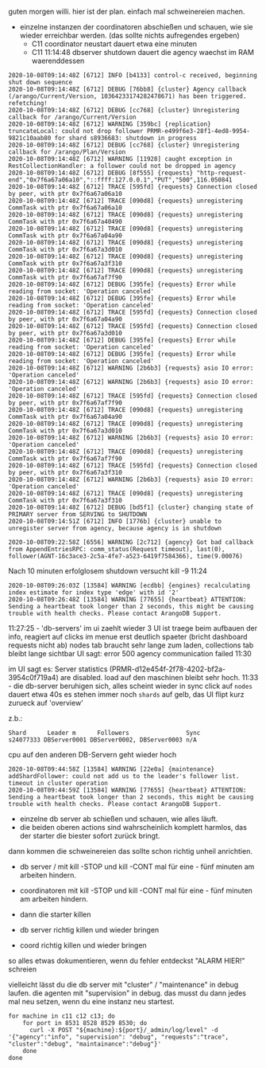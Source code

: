  guten morgen willi.
hier ist der plan. einfach mal schweinereien machen.
- einzelne instanzen der coordinatoren abschießen und schauen, wie sie wieder erreichbar werden. (das sollte nichts aufregendes ergeben)
  - C11 coordinator neustart dauert etwa eine minuten
  -  C11 11:14:48 dbserver shutdown dauert die agency waechst im RAM waerenddessen 

```
2020-10-08T09:14:48Z [6712] INFO [b4133] control-c received, beginning shut down sequence
2020-10-08T09:14:48Z [6712] DEBUG [76bb8] {cluster} Agency callback (/arango/Current/Version, 10364233174282478671) has been triggered. refetching!
2020-10-08T09:14:48Z [6712] DEBUG [cc768] {cluster} Unregistering callback for /arango/Current/Version
2020-10-08T09:14:48Z [6712] WARNING [359bc] {replication} truncateLocal: could not drop follower PRMR-e499f6e3-28f1-4ed8-9954-9821c10aab80 for shard s8936683: shutdown in progress
2020-10-08T09:14:48Z [6712] DEBUG [cc768] {cluster} Unregistering callback for /arango/Plan/Version
2020-10-08T09:14:48Z [6712] WARNING [11928] caught exception in RestCollectionHandler: a follower could not be dropped in agency
2020-10-08T09:14:48Z [6712] DEBUG [8f555] {requests} "http-request-end","0x7f6a67a06a10","::ffff:127.0.0.1","PUT","500",116.050841
2020-10-08T09:14:48Z [6712] TRACE [595fd] {requests} Connection closed by peer, with ptr 0x7f6a67a06a10
2020-10-08T09:14:48Z [6712] TRACE [090d8] {requests} unregistering CommTask with ptr 0x7f6a67a06a10
2020-10-08T09:14:48Z [6712] TRACE [090d8] {requests} unregistering CommTask with ptr 0x7f6a67a40490
2020-10-08T09:14:48Z [6712] TRACE [090d8] {requests} unregistering CommTask with ptr 0x7f6a67a04a90
2020-10-08T09:14:48Z [6712] TRACE [090d8] {requests} unregistering CommTask with ptr 0x7f6a67a3d010
2020-10-08T09:14:48Z [6712] TRACE [090d8] {requests} unregistering CommTask with ptr 0x7f6a67a3f310
2020-10-08T09:14:48Z [6712] TRACE [090d8] {requests} unregistering CommTask with ptr 0x7f6a67af7f90
2020-10-08T09:14:48Z [6712] DEBUG [395fe] {requests} Error while reading from socket: 'Operation canceled'
2020-10-08T09:14:48Z [6712] DEBUG [395fe] {requests} Error while reading from socket: 'Operation canceled'
2020-10-08T09:14:48Z [6712] TRACE [595fd] {requests} Connection closed by peer, with ptr 0x7f6a67a04a90
2020-10-08T09:14:48Z [6712] TRACE [595fd] {requests} Connection closed by peer, with ptr 0x7f6a67a3d010
2020-10-08T09:14:48Z [6712] DEBUG [395fe] {requests} Error while reading from socket: 'Operation canceled'
2020-10-08T09:14:48Z [6712] DEBUG [395fe] {requests} Error while reading from socket: 'Operation canceled'
2020-10-08T09:14:48Z [6712] WARNING [2b6b3] {requests} asio IO error: 'Operation canceled'
2020-10-08T09:14:48Z [6712] WARNING [2b6b3] {requests} asio IO error: 'Operation canceled'
2020-10-08T09:14:48Z [6712] TRACE [595fd] {requests} Connection closed by peer, with ptr 0x7f6a67af7f90
2020-10-08T09:14:48Z [6712] TRACE [090d8] {requests} unregistering CommTask with ptr 0x7f6a67a04a90
2020-10-08T09:14:48Z [6712] TRACE [090d8] {requests} unregistering CommTask with ptr 0x7f6a67a3d010
2020-10-08T09:14:48Z [6712] WARNING [2b6b3] {requests} asio IO error: 'Operation canceled'
2020-10-08T09:14:48Z [6712] TRACE [090d8] {requests} unregistering CommTask with ptr 0x7f6a67af7f90
2020-10-08T09:14:48Z [6712] TRACE [595fd] {requests} Connection closed by peer, with ptr 0x7f6a67a3f310
2020-10-08T09:14:48Z [6712] WARNING [2b6b3] {requests} asio IO error: 'Operation canceled'
2020-10-08T09:14:48Z [6712] TRACE [090d8] {requests} unregistering CommTask with ptr 0x7f6a67a3f310
2020-10-08T09:14:48Z [6712] DEBUG [bd5f1] {cluster} changing state of PRIMARY server from SERVING to SHUTDOWN
2020-10-08T09:14:51Z [6712] INFO [1776b] {cluster} unable to unregister server from agency, because agency is in shutdown
```
```
2020-10-08T09:22:58Z [6556] WARNING [2c712] {agency} Got bad callback from AppendEntriesRPC: comm_status(Request timeout), last(0), follower(AGNT-16c3ace3-2c5a-4fe7-a523-6419f7584366), time(9.00076)
```
Nach 10 minuten erfolglosem shutdown versucht kill -9 11:24 
```
2020-10-08T09:26:03Z [13584] WARNING [ecdbb] {engines} recalculating index estimate for index type 'edge' with id '2'
2020-10-08T09:26:48Z [13584] WARNING [77655] {heartbeat} ATTENTION: Sending a heartbeat took longer than 2 seconds, this might be causing trouble with health checks. Please contact ArangoDB Support.
```
11:27:25 - 'db-servers' im ui zaehlt wieder 3
UI ist traege beim aufbauen der info, reagiert auf clicks im menue erst deutlich spaeter (bricht dashboard requests nicht ab)
nodes tab braucht sehr lange zum laden, collections tab bleibt lange sichtbar
UI sagt: error 500 agency communication failed 11:30

im UI sagt es:
Server statistics (PRMR-d12e454f-2f78-4202-bf2a-3954c0f719a4) are disabled.
load auf den maschinen bleibt sehr hoch. 
11:33 - die db-server beruhigen sich, alles scheint wieder in sync
click auf `nodes` dauert etwa 40s
es stehen immer noch `shards` auf gelb, das UI flipt kurz zurueck auf 'overview'

z.b.:
```
Shard      Leader m      Followers                Sync
s24077333 DBServer0001 DBServer0002, DBServer0003 n/A
```
cpu auf den anderen DB-Servern geht wieder hoch

```
2020-10-08T09:44:58Z [13584] WARNING [22e0a] {maintenance} addShardFollower: could not add us to the leader's follower list. timeout in cluster operation
2020-10-08T09:44:59Z [13584] WARNING [77655] {heartbeat} ATTENTION: Sending a heartbeat took longer than 2 seconds, this might be causing trouble with health checks. Please contact ArangoDB Support.
```

- einzelne db server ab schießen und schauen, wie alles läuft.
- die beiden oberen actions sind wahrscheinlich komplett harmlos, das der starter die biester sofort zurück bringt.

dann kommen die schweinereien das sollte schon richtig unheil anrichtien.

- db server / mit kill -STOP und kill -CONT mal für eine - fünf minuten am arbeiten hindern.
- coordinatoren  mit kill -STOP und kill -CONT mal für eine - fünf minuten am arbeiten hindern.

- dann die starter killen

- db server richtig killen und wieder bringen
- coord richtig killen und wieder bringen



so alles etwas dokumentieren, wenn du fehler entdeckst "ALARM HIER!" schreien


vielleicht lässt du die db server mit "cluster" / "maintenance" in debug laufen. die agenten mit "supervision" in debug.
das musst du dann jedes mal neu setzen, wenn du eine instanz neu startest.

```
for machine in c11 c12 c13; do
    for port in 8531 8528 8529 8530; do
      curl -X POST "${machine}:${port}/_admin/log/level" -d '{"agency":"info", "supervision": "debug", "requests":"trace", "cluster":"debug", "maintainance":"debug"}'
    done
done
```
